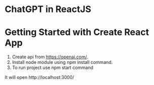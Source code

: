 # ChatGPT in ReactJS

# Getting Started with Create React App

1) Create api from https://openai.com/.
2) Install node module using npm install command.
3) To run project use npm start command

It will open http://localhost:3000/

